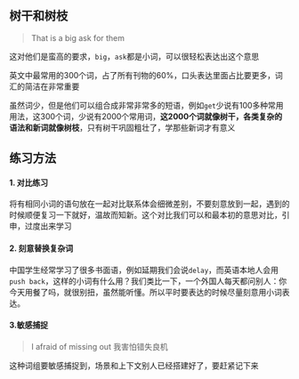 ## 树干和树枝

> That is a big ask for them

这对他们是蛮高的要求，`big`，`ask`都是小词，可以很轻松表达出这个意思

英文中最常用的300个词，占了所有刊物的60%，口头表达里面占比要更多，词汇的简洁在非常重要

虽然词少，但是他们可以组合成非常非常多的短语，例如`get`少说有100多种常用用法，这300个词，少说有2000个常用词，**这2000个词就像树干，各类复杂的语法和新词就像树枝**，只有树干巩固粗壮了，学那些新词才有意义

## 练习方法

#### 1. 对比练习

将有相同小词的语句放在一起对比联系体会细微差别，不要刻意放到一起，遇到的时候顺便复习一下就好，温故而知新。这个对比我们可以和最本初的意思对比，引申，过度出来学习

#### 2. 刻意替换复杂词

中国学生经常学习了很多书面语，例如延期我们会说`delay`，而英语本地人会用`push back`，这样的小词有什么用？我们类比一下，一个外国人每天都问别人：你今天用餐了吗，就很别扭，虽然能听懂。所以平时要表达的时候尽量刻意用小词表达。

#### 3.敏感捕捉

> I afraid of missing out  我害怕错失良机

这种词组要敏感捕捉到，场景和上下文别人已经搭建好了，要赶紧记下来

####  







